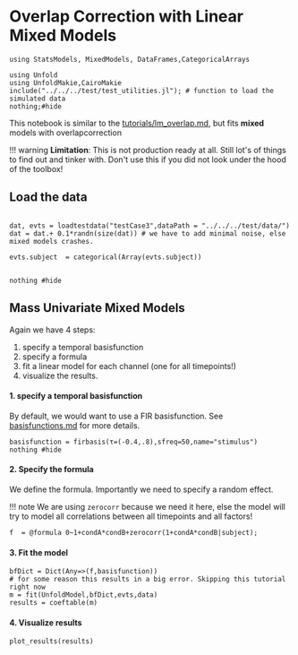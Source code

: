 # Overlap Correction with Linear Mixed Models

```@example Main
using StatsModels, MixedModels, DataFrames,CategoricalArrays

using Unfold
using UnfoldMakie,CairoMakie
include("../../../test/test_utilities.jl"); # function to load the simulated data
nothing;#hide
```


This notebook is similar to the [tutorials/lm_overlap.md](@ref), but fits **mixed** models with overlapcorrection

!!! warning **Limitation**: This is not production ready at all. Still lot's of things to find out and tinker with. Don't use this if you did not look under the hood of the toolbox!

## Load the data

```@example Main

dat, evts = loadtestdata("testCase3",dataPath = "../../../test/data/")
dat = dat.+ 0.1*randn(size(dat)) # we have to add minimal noise, else mixed models crashes.

evts.subject  = categorical(Array(evts.subject))


nothing #hide
```


## Mass Univariate **Mixed** Models
Again we have 4 steps:
1. specify a temporal basisfunction
2. specify a formula
3. fit a linear model for each channel (one for all timepoints!)
4. visualize the results.

#### 1. specify a temporal basisfunction
By default, we would want to use a FIR basisfunction. See [basisfunctions.md](@ref) for more details.
```@example Main
basisfunction = firbasis(τ=(-0.4,.8),sfreq=50,name="stimulus")
nothing #hide
```




#### 2. Specify the formula
We define the formula. Importantly we need to specify a random effect. 

!!! note We are using `zerocorr` because we need it here, else the model will try to model all correlations between all timepoints and all factors!

```@example Main
f  = @formula 0~1+condA*condB+zerocorr(1+condA*condB|subject);
```


#### 3. Fit the model
```@example Main
bfDict = Dict(Any=>(f,basisfunction))
# for some reason this results in a big error. Skipping this tutorial right now
m = fit(UnfoldModel,bfDict,evts,data) 
results = coeftable(m)
```


#### 4. Visualize results

```@example Main
plot_results(results)
```

